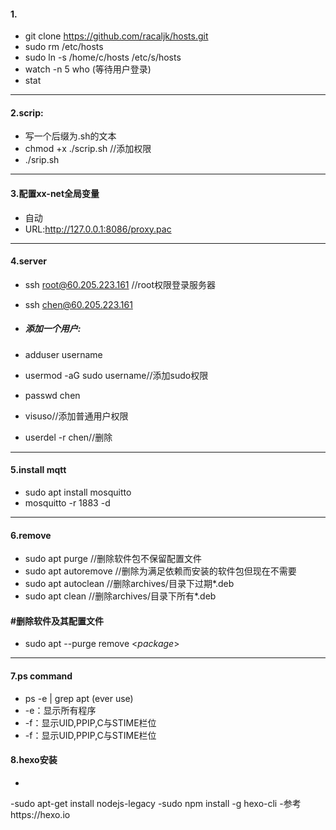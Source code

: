 #### 1.
- git clone https://github.com/racaljk/hosts.git	
- sudo rm /etc/hosts
- sudo ln -s /home/c/hosts /etc/s/hosts
- watch -n 5 who (等待用户登录)
- stat
---
#### 2.scrip:
- 写一个后缀为.sh的文本
- chmod +x ./scrip.sh                            //添加权限
-  ./srip.sh
---
#### 3.配置xx-net全局变量
- 自动
- URL:http://127.0.0.1:8086/proxy.pac
---
#### 4.server
- ssh root@60.205.223.161 			//root权限登录服务器
- ssh chen@60.205.223.161	
- ##### 添加一个用户:
- adduser username
- usermod -aG sudo username//添加sudo权限

- passwd chen
-  visuso//添加普通用户权限
- userdel -r chen//删除
---
#### 5.install mqtt
- sudo apt install mosquitto
- mosquitto -r 1883 -d
---
#### 6.remove
- sudo apt purge <package>   //删除软件包不保留配置文件
- sudo apt autoremove <package>  //删除为满足依赖而安装的软件包但现在不需要
- sudo apt autoclean <package>   //删除archives/目录下过期*.deb
- sudo apt clean <package>       //删除archives/目录下所有*.deb
#### \#删除软件及其配置文件
- sudo apt --purge remove <*package*>
***
#### 7.ps command
- ps -e | grep apt (ever use)
- \-e：显示所有程序
- \-f：显示UID,PPIP,C与STIME栏位
- \-f：显示UID,PPIP,C与STIME栏位
#### 8.hexo安装
-
-sudo apt-get install nodejs-legacy
-sudo npm install -g hexo-cli
-参考https://hexo.io
